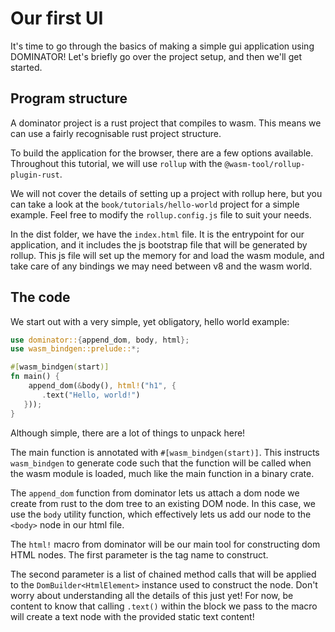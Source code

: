 # Our first UI

It's time to go through the basics of making a simple gui application using DOMINATOR!
Let's briefly go over the project setup, and then we'll get started.

## Program structure

A dominator project is a rust project that compiles to wasm.
This means we can use a fairly recognisable rust project structure.

To build the application for the browser, there are a few options available.
Throughout this tutorial, we will use `rollup` with the `@wasm-tool/rollup-plugin-rust`.

We will not cover the details of setting up a project with rollup here, but you can take a look at the `book/tutorials/hello-world` project for a simple example.
Feel free to modify the `rollup.config.js` file to suit your needs.

In the dist folder, we have the `index.html` file.
It is the entrypoint for our application, and it includes the js bootstrap file that will be generated by rollup.
This js file will set up the memory for and load the wasm module, and take care of any bindings we may need between v8 and the wasm world.

## The code

We start out with a very simple, yet obligatory, hello world example:

```rust
use dominator::{append_dom, body, html};
use wasm_bindgen::prelude::*;

#[wasm_bindgen(start)]
fn main() {
    append_dom(&body(), html!("h1", {
       .text("Hello, world!")
   }));
}
```

Although simple, there are a lot of things to unpack here!

The main function is annotated with `#[wasm_bindgen(start)]`.
This instructs `wasm_bindgen` to generate code such that the function will be called when the wasm module is loaded, much like the main function in a binary crate.

The `append_dom` function from dominator lets us attach a dom node we create from rust to the dom tree to an existing DOM node.
In this case, we use the `body` utility function, which effectively lets us add our node to the `<body>` node in our html file.

The `html!` macro from dominator will be our main tool for constructing dom HTML nodes.
The first parameter is the tag name to construct.

The second parameter is a list of chained method calls that will be applied to the `DomBuilder<HtmlElement>` instance used to construct the node.
Don't worry about understanding all the details of this just yet!
For now, be content to know that calling `.text()` within the block we pass to the macro will create a text node with the provided static text content!
